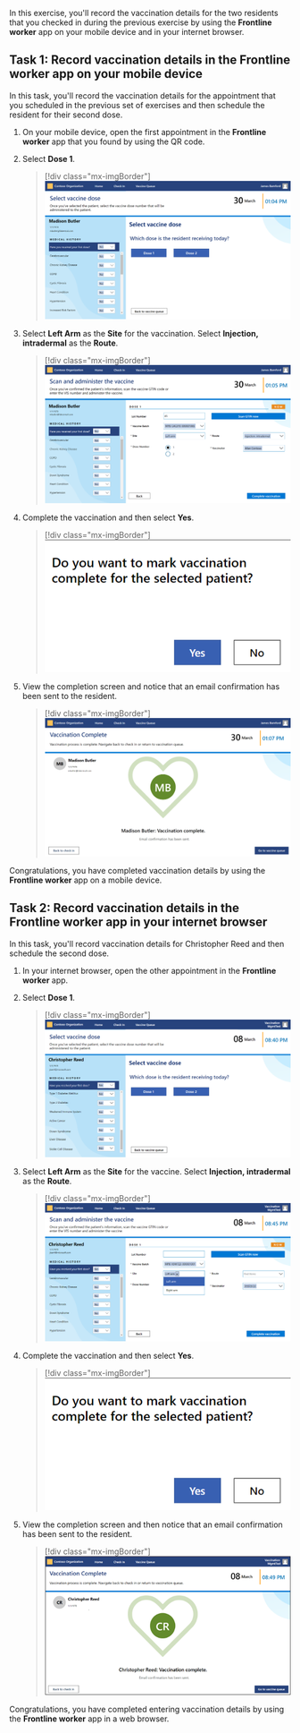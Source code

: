 In this exercise, you'll record the vaccination details for the two residents that you checked in during the previous exercise by using the **Frontline worker** app on your mobile device and in your internet browser.

## Task 1: Record vaccination details in the Frontline worker app on your mobile device

In this task, you'll record the vaccination details for the appointment that you scheduled in the previous set of exercises and then schedule the resident for their second dose.

1. On your mobile device, open the first appointment in the **Frontline worker** app that you found by using the QR code.

1. Select **Dose 1**.

    > [!div class="mx-imgBorder"]
    > [![Screenshot of the Select vaccine dose page with the Dose 1 and Dose 2 buttons.](../media/4-1-dose.png)](../media/4-1-dose.png#lightbox)

1. Select **Left Arm** as the **Site** for the vaccination. Select **Injection, intradermal** as the **Route**.

    > [!div class="mx-imgBorder"]
    > [![Screenshot of the Scan and administer the vaccine page with Site set to Left arm and Route set to Injection, intradermal.](../media/4-2-site-route.png)](../media/4-2-site-route.png#lightbox)

1. Complete the vaccination and then select **Yes**.

    > [!div class="mx-imgBorder"]
    > ![Screenshot of the dialog box asking Do you want to mark vaccination complete for the selected patient?](../media/4-3-complete.png)

1. View the completion screen and notice that an email confirmation has been sent to the resident.

    > [!div class="mx-imgBorder"]
    > [![Screenshot of the Vaccination Complete page.](../media/4-4-complete.png)](../media/4-4-complete.png#lightbox)

Congratulations, you have completed vaccination details by using the **Frontline worker** app on a mobile device.

## Task 2: Record vaccination details in the Frontline worker app in your internet browser

In this task, you'll record vaccination details for Christopher Reed and then schedule the second dose.

1. In your internet browser, open the other appointment in the **Frontline worker** app.

1. Select **Dose 1**.

    > [!div class="mx-imgBorder"]
    > [![Screenshot of the Select vaccine dose page with buttons for Dose 1 and Dose 2 in a browser.](../media/4-5-dose.png)](../media/4-5-dose.png#lightbox)

1. Select **Left Arm** as the **Site** for the vaccine. Select **Injection, intradermal** as the **Route**.

    > [!div class="mx-imgBorder"]
    > [![Screenshot of the Scan and administer the vaccine page with Site set to Left arm and Route set to Injection, intradermal in a browser.](../media/4-6-site-route.png)](../media/4-6-site-route.png#lightbox)

1. Complete the vaccination and then select **Yes**.

    > [!div class="mx-imgBorder"]
    > [![Screenshot of the Do you want to mark vaccination complete for the selected patient? dialog box.](../media/4-3-complete.png)](../media/4-3-complete.png#lightbox)

1. View the completion screen and then notice that an email confirmation has been sent to the resident.

    > [!div class="mx-imgBorder"]
    > ![Screenshot of the Vaccination Complete page in a browser.](../media/4-7-complete.png)

Congratulations, you have completed entering vaccination details by using the **Frontline worker** app in a web browser.
